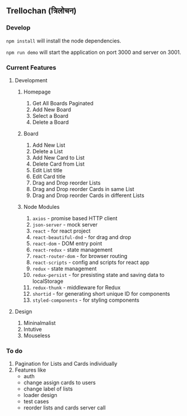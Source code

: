 ## Trellochan (त्रिलोचन)

### Develop

`npm install` will install the node dependencies.

`npm run demo` will start the application on port 3000 and server on 3001.

### Current Features

1. Development

    1. Homepage
        1. Get All Boards Paginated
        2. Add New Board
        3. Select a Board
        4. Delete a Board
        
    2. Board
        1. Add New List
        3. Delete a List
        4. Add New Card to List
        5. Delete Card from List
        6. Edit List title
        7. Edit Card title
        8. Drag and Drop reorder Lists
        9. Drag and Drop reorder Cards in same List
        10. Drag and Drop reorder Cards in different Lists
        
    3. Node Modules
        1. `axios` - promise based HTTP client
        2. `json-server` - mock server
        3. `react` - for react project
        4. `react-beautiful-dnd` - for drag and drop
        5. `react-dom` - DOM entry point
        6. `react-redux` - state management
        7. `react-router-dom` - for browser routing
        8. `react-scripts` - config and scripts for react app
        9. `redux` - state management
        10. `redux-persist` - for presisting state and saving data to localStorage
        11. `redux-thunk` - middleware for Redux
        12. `shortid` - for generating short unique ID for components
        13. `styled-components` - for styling components
        
2. Design

    1. Mininalmalist
    2. Intutive
    3. Mouseless

### To do

1. Pagination for Lists and Cards individually
2. Features like
    - auth
    - change assign cards to users
    - change label of lists
    - loader design
    - test cases
    - reorder lists and cards server call

